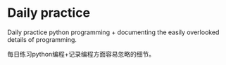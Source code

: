 # Daily practice
Daily practice python programming + documenting the easily overlooked details of programming.

每日练习python编程+记录编程方面容易忽略的细节。

